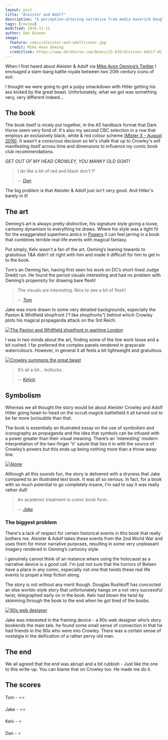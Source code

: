 ```yaml
---
layout: post
title: "Aleister and Adolf"
description: "A perception-altering narrative from media maverick Douglas Rushkoff and artist Mike Avon Oeming"
tags: [review]
modified: 2016-12-11
author: Dan Dineen
image:
  feature: comic/aleister-and-adolf/cover.jpg
  credit: Mike Avon Oeming
  creditlink: https://www.darkhorse.com/Books/22-835/Aleister-Adolf-HC
---
```


When I first heard about Aleister & Adolf via [Mike Avon Oeming’s Twitter](https://twitter.com/Oeming
) I envisaged a slam-bang battle royale between two 20th century icons of evil.

I thought we were going to get a pulpy smackdown with Hitler getting his ass kicked by the great beast. Unfortunately, what we got was something very, very different indeed&hellip;

## The book

The book itself is nicely put together, in the A5 hardback format that Dark Horse seem very fond of. It's also my second CBC selection in a row that employs an exclusively black, white & red colour scheme [(Mister X - August 2016)]({{site.url}}/mister-x-eviction/). It wasn't a conscious decision so let's chalk that up to Crowley's will manifesting itself across time and dimensions to influence my comic book club recommendations.

_GET OUT OF MY HEAD CROWLEY, YOU MANKY OLD GOAT!_

> I do like a bit of red and black don't I?
>
> -- <cite>[Dan](https://twitter.com/dandineen)</cite>

The big problem is that Aleister & Adolf just isn't very good. And Hitler's barely in it!

## The art

Oeming’s art is always pretty distinctive, his signature style giving a loose, cartoony dynamism to everything he draws. Where his style was a tight fit for the exaggerated superhero antics in [Powers](https://en.wikipedia.org/wiki/Powers_(comics)) it can feel jarring in a book that combines terrible real-life events with magical fantasy. 

Put simply, Kelv wasn't a fan of the art. Oeming’s leaning towards to gratuitous T&A didn’t sit right with him and made it difficult for him to get in to the book.

Tom’s an Oeming fan, having first seen his work on DC’s short-lived Judge Dredd run. He found the period visuals interesting and had no problem with Oeming’s propensity for drawing bare flesh!

> The visuals are interesting. Nice to see a bit of flesh!
>
> -- <cite>[Tom](https://twitter.com/tomwe)</cite>

Jake was more drawn to some very detailed backgrounds, especially the Paxton & Whitfield shopfront (“I like shopfronts”) behind which Crowley plots his magical propaganda attack on the 3rd Reich.

[![The Paxton and Whitfield shopfront in wartime London]({{site.url}}/images/comic/aleister-and-adolf/paxton-whitfield.jpg)]({{site.url}}/images/comic/aleister-and-adolf/paxton-whitfield.jpg) 

I was in two minds about the art, finding some of the line work loose and a bit rushed. I far preferred the complex panels rendered in grayscale watercolours. However, in general it all feels a bit lightweight and gratuitous.

[![Crowley summons the great beast]({{site.url}}/images/comic/aleister-and-adolf/watercolour.jpg)]({{site.url}}/images/comic/aleister-and-adolf/watercolour.jpg) 

> It’s all a bit… bollocks.
>
> -- <cite>[Kelvin](https://twitter.com/chao_xian)</cite>

## Symbolism
Whereas we all thought the story would be about Aleister Crowley and Adolf Hitler going head-to-head on the occult magick battlefield it all turned out to be far more (un)subtle than that.

The book is essentially an illustrated essay on the use of symbolism and iconography as propaganda and the idea that symbols can be infused with a power greater than their visual meaning. There’s an 'interesting' modern interpretation of the two-finger ‘V’ salute that ties it in with the source of Crowley’s powers but this ends up being nothing more than a throw away line.

[![Alone]({{site.url}}/images/comic/aleister-and-adolf/the-v.jpg)]({{site.url}}/images/comic/aleister-and-adolf/the-v.jpg)

Although all this *sounds* fun, the story is delivered with a dryness that Jake compared to an illustrated text book. It was all so serious. In fact, for a book with so much potential to go completely insane, I'm sad to say it was really rather dull!

> An academic treatment in comic book form.
>
> -- <cite>[Jake](https://twitter.com/tygertale)</cite>


### The biggest problem
There's a lack of respect for certain historical events in this book that really bothers me. Aleister & Adolf takes these events from the 2nd World War and uses them for minor narrative purposes, resulting in some very unpleasant imagery rendered in Oeming’s cartoony style.

I genuinely cannot think of an instance where using the holocaust as a narrative device is a good call. I'm just not sure that the horrors of Belsen have a place in any comic, especially not one that twists these real life events to propel a limp fiction along.

The story is not without any merit though. Douglas Rushkoff has concocted an else worlds-style story that unfortunately hangs on a not very successful twist, telegraphed early on in the book. Kelv had blown the twist by skimming through the book to the end when he got tired of the boobs.

[![90s web designer]({{site.url}}/images/comic/aleister-and-adolf/90s-web-designer.jpg)]({{site.url}}/images/comic/aleister-and-adolf/90s-web-designer.jpg) 

Jake was interested in the framing device - a 90s web designer who’s story bookends the main tale. he found some small sense of connection in that he had friends in the 90s who were into Crowley. There was a certain sense of nostalgia in the deification of a rather pervy old man.

## The end

We all agreed that the end was abrupt and a bit rubbish - Just like the one to this write-up. You can blame that on Crowley too. He made me do it.

## The scores

Tom - ⭐⭐

Jake - ⭐⭐

Kelv - ⭐

Dan - ⭐